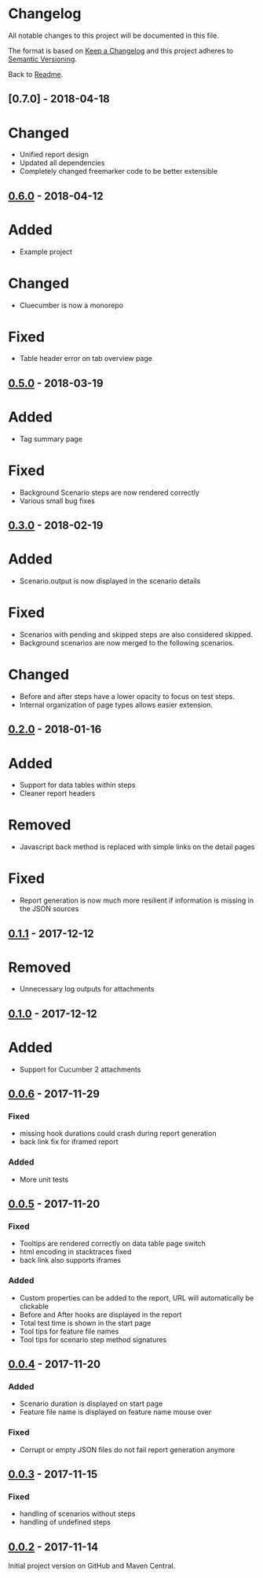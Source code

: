# Changelog

All notable changes to this project will be documented in this file.

The format is based on [Keep a Changelog](http://keepachangelog.com/en/1.0.0/)
and this project adheres to [Semantic Versioning](http://semver.org/spec/v2.0.0.html).

Back to [Readme](README.md).

## [0.7.0] - 2018-04-18

# Changed

* Unified report design
* Updated all dependencies
* Completely changed freemarker code to be better extensible

## [0.6.0] - 2018-04-12

# Added

* Example project

# Changed

* Cluecumber is now a monorepo

# Fixed

* Table header error on tab overview page

## [0.5.0] - 2018-03-19

# Added

* Tag summary page

# Fixed

* Background Scenario steps are now rendered correctly
* Various small bug fixes

## [0.3.0] - 2018-02-19

# Added

* Scenario.output is now displayed in the scenario details

# Fixed

* Scenarios with pending and skipped steps are also considered skipped.
* Background scenarios are now merged to the following scenarios.

# Changed

* Before and after steps have a lower opacity to focus on test steps.
* Internal organization of page types allows easier extension.

## [0.2.0] - 2018-01-16

# Added

- Support for data tables within steps
- Cleaner report headers

# Removed

- Javascript back method is replaced with simple links on the detail pages

# Fixed

- Report generation is now much more resilient if information is missing in the JSON sources

## [0.1.1] - 2017-12-12

# Removed

- Unnecessary log outputs for attachments

## [0.1.0] - 2017-12-12

# Added

- Support for Cucumber 2 attachments

## [0.0.6] - 2017-11-29

### Fixed

- missing hook durations could crash during report generation
- back link fix for iframed report

### Added

- More unit tests

## [0.0.5] - 2017-11-20

### Fixed

- Tooltips are rendered correctly on data table page switch
- html encoding in stacktraces fixed
- back link also supports iframes

### Added

- Custom properties can be added to the report, URL will automatically be clickable
- Before and After hooks are displayed in the report
- Total test time is shown in the start page
- Tool tips for feature file names
- Tool tips for scenario step method signatures

## [0.0.4] - 2017-11-20

### Added

- Scenario duration is displayed on start page
- Feature file name is displayed on feature name mouse over

### Fixed

- Corrupt or empty JSON files do not fail report generation anymore

## [0.0.3] - 2017-11-15

### Fixed

- handling of scenarios without steps
- handling of undefined steps

## [0.0.2] - 2017-11-14

Initial project version on GitHub and Maven Central.

[0.6.0]: https://github.com/trivago/cluecumber-report-plugin/tree/0.6.0
[0.5.0]: https://github.com/trivago/cluecumber-report-plugin/tree/0.5.0
[0.3.0]: https://github.com/trivago/cluecumber-report-plugin/tree/0.3.0
[0.2.0]: https://github.com/trivago/cluecumber-report-plugin/tree/0.2.0
[0.1.1]: https://github.com/trivago/cluecumber-report-plugin/tree/0.1.1
[0.1.0]: https://github.com/trivago/cluecumber-report-plugin/tree/0.1.0
[0.0.6]: https://github.com/trivago/cluecumber-report-plugin/tree/0.0.6
[0.0.5]: https://github.com/trivago/cluecumber-report-plugin/tree/0.0.5
[0.0.4]: https://github.com/trivago/cluecumber-report-plugin/tree/0.0.4
[0.0.3]: https://github.com/trivago/cluecumber-report-plugin/tree/0.0.3
[0.0.2]: https://github.com/trivago/cluecumber-report-plugin/tree/0.0.2